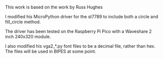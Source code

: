 This work is based on the work by Russ Hughes

I modified his MicroPython driver for the st7789 to include both a circle and fill_circle method.

The driver has been tested on the Raspberry Pi Pico with a Waveshare 2 inch 240x320 module.

I also modified his vga2_*.py font files to be a decimal file, rather than hex.  The files will be used in BIPES at some point.

